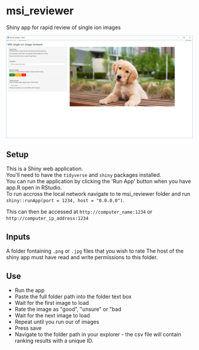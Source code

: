 # msi_reviewer
Shiny app for rapid review of single ion images

<img width="964" alt="Screenshot" src="https://github.com/NICE-MSI/simple_image_reviewer/blob/main/msi_reviewer.png?raw=true">


## Setup
This is a Shiny web application.   
You'll need to have the `tidyverse` and `shiny` packages installed.  
You can run the application by clicking the 'Run App' button when you have app.R open in RStudio.  
To run accross the local network navigate to te msi_reviewer folder and run `shiny::runApp(port = 1234, host = "0.0.0.0")`.  

This can then be accessed at `http://computer_name:1234` or `http://computer_ip_address:1234`


## Inputs
A folder fontaining `.png` or `.jpg` files that you wish to rate The host of the shiny app must have read and write permissions to this folder.

## Use
- Run the app
- Paste the full folder path into the folder text box
- Wait for the first image to load
- Rate the image as "good", "unsure" or "bad
- Wait for the next image to load
- Repeat until you run our of images
- Press save
- Navigate to the folder path in your explorer - the csv file will contain ranking results with a unique ID.
